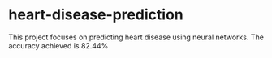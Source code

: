 # heart-disease-prediction
This project focuses on predicting heart disease using neural networks. 
The accuracy achieved is 82.44%
